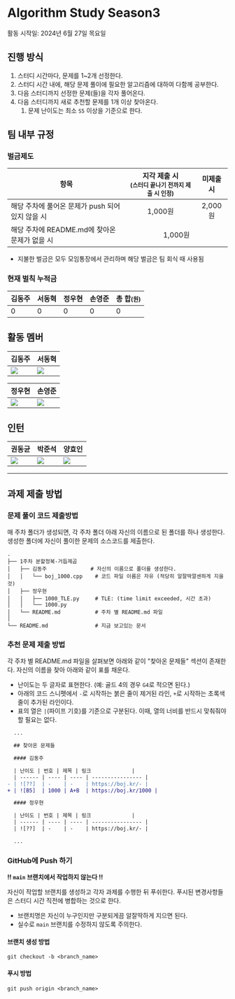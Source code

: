 # Algorithm Study Season3

활동 시작일: 2024년 6월 27일 목요일

## 진행 방식

1. 스터디 시간마다, 문제를 1~2개 선정한다.
2. 스터디 시간 내에, 해당 문제 풀이에 필요한 알고리즘에 대하여 다함께 공부한다.
3. 다음 스터디까지 선정한 문제(들)을 각자 풀어온다.
4. 다음 스터디까지 새로 추천할 문제를 1개 이상 찾아온다.
    1. 문제 난이도는 최소 `S5` 이상을 기준으로 한다.

## 팀 내부 규정

### 벌금제도

<table>
    <thead>
        <tr>
            <th>항목</th>
            <th>지각 제출 시<br><small>(스터디 끝나기 전까지 제출 시 인정)</small></th>
            <th>미제출 시</th>
        </tr>
    </thead>
    <tbody>
        <tr>
            <td>해당 주차에 풀어온 문제가 push 되어있지 않을 시</td>
            <td align="center">1,000원</td>
            <td align="center">2,000원</td>
        </tr>
        <tr>
            <td>해당 주차에 README.md에 찾아온 문제가 없을 시</td>
            <td align="center" colspan="2">1,000원</td>
        </tr>
    </tbody>
</table>

-   지불한 벌금은 모두 모임통장에서 관리하며 해당 벌금은 팀 회식 때 사용됨

### 현재 벌칙 누적금

<table>
    <thead>
        <tr>
            <th>김동주</th>
            <th>서동혁</th>
            <th>정우현</th>
            <th>손영준</th>
            <th>총 합<small>(원)</small></th>
        </tr>
    </thead>
    <tbody>
        <tr>
            <td>0</td>
            <td>0</td>
            <td>0</td>
            <td>0</td>
            <td>0</td>
        </tr>
    </tbody>
</table>

## 활동 멤버

<table>
    <thead>
        <tr>
            <th>김동주</th>
            <th>서동혁</th>
        </tr>
    </thead>
    <tbody>
        <tr>
            <td>
                <a href="https://solved.ac/profile/hepheir">
                    <img src="http://mazassumnida.wtf/api/v2/generate_badge?boj=hepheir">
                </a>
            </td>
            <td>
                <a href="https://solved.ac/profile/ehdgurdusdn">
                    <img src="http://mazassumnida.wtf/api/v2/generate_badge?boj=ehdgurdusdn">
                </a>
            </td>
        </tr>
    </tbody>
</table>

<table>
    <thead>
        <tr>
            <th>정우현</th>
            <th>손영준</th>
        </tr>
    </thead>
    <tbody>
        <tr>
            <td>
                <a href="https://solved.ac/profile/megitang">
                    <img src="http://mazassumnida.wtf/api/v2/generate_badge?boj=megitang">
                </a>
            </td>
            <td>
                <a href="https://solved.ac/profile/dudwnsths1">
                    <img src="http://mazassumnida.wtf/api/v2/generate_badge?boj=dudwnsths1">
                </a>
            </td>
        </tr>
    </tbody>
</table>

## 인턴

<table>
    <thead>
        <tr>
            <th>권동균</th>
            <th>박준석</th>
            <th>양효인</th>
        </tr>
    </thead>
    <tbody>
        <tr>
            <td>
                <a href="https://solved.ac/profile/kwon5436">
                    <img src="http://mazassumnida.wtf/api/v2/generate_badge?boj=kwon5436">
                </a>
            </td>
            <td>
                <a href="https://solved.ac/profile/ppo3330">
                    <img src="http://mazassumnida.wtf/api/v2/generate_badge?boj=ppo3330">
                </a>
            </td>
            <td>
                <a href="https://solved.ac/profile/hyoin0219">
                    <img src="http://mazassumnida.wtf/api/v2/generate_badge?boj=hyoin0219">
                </a>
            </td>
        </tr>
    </tbody>
</table>

---

## 과제 제출 방법

### 문제 풀이 코드 제출방법

매 주차 폴더가 생성되면, 각 주차 폴더 아래 자신의 이름으로 된 폴더를 하나 생성한다.
생성한 폴더에 자신이 풀이한 문제의 소스코드를 제출한다.

```text
.
├── 1주차 분할정복-거듭제곱
│   ├── 김동주              # 자신의 이름으로 폴더를 생성한다.
│   │   └── boj_1000.cpp    # 코드 파일 이름은 자유 (적당히 알잘딱깔센하게 지을 것)
│   ├── 정우현
│   │   ├── 1000_TLE.py     # TLE: (time limit exceeded, 시간 초과)
│   │   └── 1000.py
│   └── README.md           # 주차 별 README.md 파일
│
└── README.md               # 지금 보고있는 문서
```

### 추천 문제 제출 방법

각 주차 별 README.md 파일을 살펴보면 아래와 같이 "찾아온 문제들" 섹션이 존재한다.
자신의 이름을 찾아 아래와 같이 표를 채운다.

* 난이도는 두 글자로 표현한다. (예: 골드 4의 경우 `G4`로 적으면 된다.)
* 아래의 코드 스니펫에서 `-`로 시작하는 붉은 줄이 제거된 라인, `+`로 시작하는 초록색 줄이 추가된 라인이다.
* 표의 열은 `|`(파이프 기호)를 기준으로 구분된다. 이때, 열의 너비를 반드시 맞춰줘야 할 필요는 없다.

```diff
  ...

  ## 찾아온 문제들

  #### 김동주

  | 난이도 | 번호 | 제목 | 링크             |
  | ------ | ---- | ---- | ---------------- |
- | ![??]  | -    | -    | https://boj.kr/- |
+ | ![B5]  | 1000 | A+B  | https://boj.kr/1000 |

  #### 정우현

  | 난이도 | 번호 | 제목 | 링크             |
  | ------ | ---- | ---- | ---------------- |
  | ![??]  | -    | -    | https://boj.kr/- |

  ...
```

### GitHub에 Push 하기

**!! `main` 브랜치에서 작업하지 않는다 !!**

자신이 작업할 브랜치를 생성하고 각자 과제를 수행한 뒤 푸쉬한다.
푸시된 변경사항들은 스터디 시간 직전에 병합하는 것으로 한다.

* 브랜치명은 자신이 누구인지만 구분되게끔 알잘딱하게 지으면 된다.
* 실수로 `main` 브랜치를 수정하지 않도록 주의한다.

#### 브랜치 생성 방법

```shell
git checkout -b <branch_name>
```

#### 푸시 방법

```shell
git push origin <branch_name>
```
